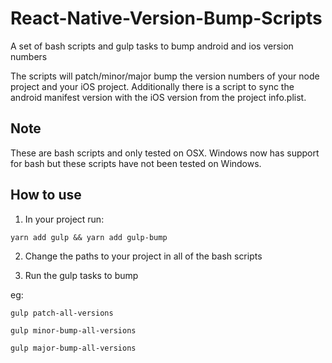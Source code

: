 # React-Native-Version-Bump-Scripts
A set of bash scripts and gulp tasks to bump android and ios version numbers

The scripts will patch/minor/major bump the version numbers of your node project and your iOS project. Additionally there is a script to sync the android manifest version with the iOS version from the project info.plist.

## Note

These are bash scripts and only tested on OSX. Windows now has support for bash but these scripts have not been tested on Windows.

## How to use

1. In your project run:

`yarn add gulp && yarn add gulp-bump`

2. Change the paths to your project in all of the bash scripts

3. Run the gulp tasks to bump

eg:

`gulp patch-all-versions`

`gulp minor-bump-all-versions`

`gulp major-bump-all-versions`
